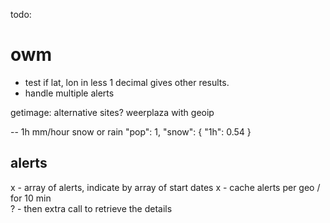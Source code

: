 todo:

# owm
- test if lat, lon in less 1 decimal gives other results.
- handle multiple alerts


getimage: alternative sites? weerplaza with geoip


-- 1h mm/hour snow or rain
 "pop": 1,
      "snow": {
        "1h": 0.54
      }


## alerts
x - array of alerts, indicate by array of start dates
x  - cache alerts per geo / for 10 min  
? - then extra call to retrieve the details
  

